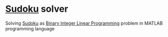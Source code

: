 # [Sudoku](https://en.wikipedia.org/wiki/Sudoku) solver

Solving [Sudoku](https://en.wikipedia.org/wiki/Sudoku) as [Binary Integer Linear Programming](https://en.wikipedia.org/wiki/Integer_programming) problem in MATLAB programming language
